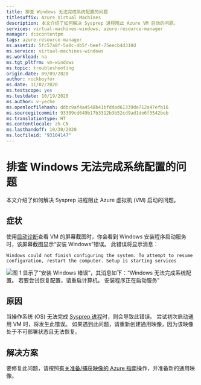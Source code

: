 ```yaml
---
title: 排查 Windows 无法完成系统配置的问题
titlesuffix: Azure Virtual Machines
description: 本文介绍了如何解决 Sysprep 进程阻止 Azure VM 启动的问题。
services: virtual-machines-windows, azure-resource-manager
manager: dcscontentpm
tags: azure-resource-manager
ms.assetid: 5fc57a8f-5a0c-4b5f-beef-75eecb4d310d
ms.service: virtual-machines-windows
ms.workload: na
ms.tgt_pltfrm: vm-windows
ms.topic: troubleshooting
origin.date: 09/09/2020
author: rockboyfor
ms.date: 11/02/2020
ms.testscope: yes
ms.testdate: 10/19/2020
ms.author: v-yeche
ms.openlocfilehash: ddbc9af4a4548b41bfddad61339de712a47efb16
ms.sourcegitcommit: 93309cd649b17b3312b3b52cd9ad1de6f3542beb
ms.translationtype: HT
ms.contentlocale: zh-CN
ms.lasthandoff: 10/30/2020
ms.locfileid: "93104147"
---
```

<!--Verified Successfully-->
# <a name="troubleshoot-windows-could-not-finish-configuring-the-system"></a>排查 Windows 无法完成系统配置的问题

本文介绍了如何解决 Sysprep 进程阻止 Azure 虚拟机 (VM) 启动的问题。

## <a name="symptom"></a>症状

使用[启动诊断](./boot-diagnostics.md)查看 VM 的屏幕截图时，你会看到 Windows 安装程序启动服务时，该屏幕截图显示“安装 Windows”错误。 此错误将显示消息：

`Windows could not finish configuring the system. To attempt to resume configuration, restart the computer. Setup is starting services`

![图 1 显示了“安装 Windows 错误”，其消息如下：“Windows 无法完成系统配置。 若要尝试恢复配置，请重启计算机。 安装程序正在启动服务”](./media/windows-could-not-configure-system/1-windows-error-configure.png)

## <a name="cause"></a>原因

当操作系统 (OS) 无法完成 [Sysprep 进程](https://docs.microsoft.com/windows-hardware/manufacture/desktop/sysprep-process-overview)时，则会导致此错误。 尝试初次启动通用 VM 时，将发生此错误。 如果遇到此问题，请重新创建通用映像，因为该映像处于不可部署状态且无法恢复。

## <a name="solution"></a>解决方案

要修复此问题，请按照[有关准备/捕获映像的 Azure 指南](../windows/upload-generalized-managed.md)操作，并准备新的通用映像。

<!-- Update_Description: update meta properties, wording update, update link -->